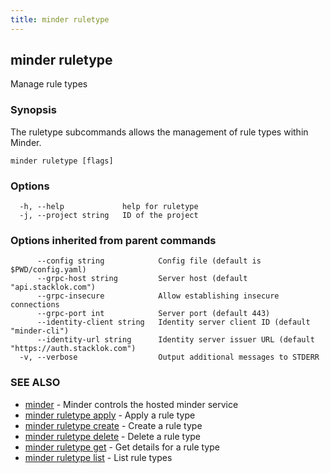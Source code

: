 ```yaml
---
title: minder ruletype
---
```

## minder ruletype

Manage rule types

### Synopsis

The ruletype subcommands allows the management of rule types within Minder.

```
minder ruletype [flags]
```

### Options

```
  -h, --help             help for ruletype
  -j, --project string   ID of the project
```

### Options inherited from parent commands

```
      --config string            Config file (default is $PWD/config.yaml)
      --grpc-host string         Server host (default "api.stacklok.com")
      --grpc-insecure            Allow establishing insecure connections
      --grpc-port int            Server port (default 443)
      --identity-client string   Identity server client ID (default "minder-cli")
      --identity-url string      Identity server issuer URL (default "https://auth.stacklok.com")
  -v, --verbose                  Output additional messages to STDERR
```

### SEE ALSO

* [minder](minder.md)	 - Minder controls the hosted minder service
* [minder ruletype apply](minder_ruletype_apply.md)	 - Apply a rule type
* [minder ruletype create](minder_ruletype_create.md)	 - Create a rule type
* [minder ruletype delete](minder_ruletype_delete.md)	 - Delete a rule type
* [minder ruletype get](minder_ruletype_get.md)	 - Get details for a rule type
* [minder ruletype list](minder_ruletype_list.md)	 - List rule types


